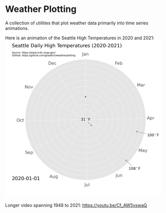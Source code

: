 # Weather Plotting
A collection of utilities that plot weather data primarily into time series animations.

Here is an animation of the Seattle High Temperatures in 2020 and 2021:
[![Seattle Historic Temp Plot YouTube](https://github.com/ghadlich/weatherplotting/blob/main/output/seatac.gif)](https://youtu.be/Cf_AW5yswaQ)

Longer video spanning 1948 to 2021:
https://youtu.be/Cf_AW5yswaQ
